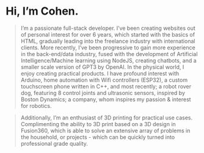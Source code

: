 # Hi, I’m Cohen.

> I’m a passionate full-stack developer. I’ve been creating websites out of personal interest for over 6 years, which started with the basics of HTML, gradually leading into the freelance industry with international clients. More recently, I’ve been progressive to gain more experience in the back-end/data industry, fused with the development of Artificial Intelligence/Machine learning using NodeJS, creating chatbots, and a smaller scale version of GPT3 by OpenAI. In the physical world, I enjoy creating practical products. I have profound interest with Arduino, home automation with Wifi controllers (ESP32), a custom touchscreen phone written in C++, and most recently; a robot rover dog, featuring 8 control joints and ultrasonic sensors, inspired by Boston Dynamics; a company, whom inspires my passion & interest for robotics.

> Additionally, I’m an enthusiast of 3D printing for practical use cases. Complimenting the ability to 3D print based on a 3D design in Fusion360, which is able to solve an extensive array of problems in the household, or projects - which can be quickly turned into professional grade quality.
